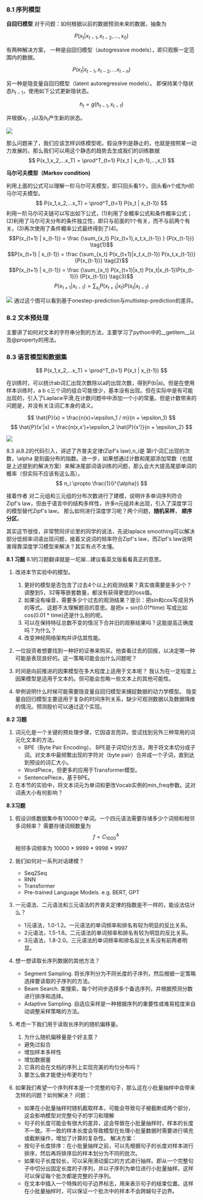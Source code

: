 ### 8.1 序列模型

**自回归模型**
对于问题：如何根据以前的数据预测未来的数据，抽象为

$$
P(x_t|x_{t-1},x_{t-2},...,x_{0})
$$

有两种解决方案，
一种是自回归模型（autogressive models），即只观察一定范围内的数据。

$$
P(x_t | x_{t-1},x_{t-2},...x_{t-n})
$$

另一种是隐变量自回归模型（latent autoregressive models）。 即保持某个隐状态$h_{t-1}$，使用如下公式更新隐状态。

$$
h_t = g(h_{t-1},x_{t-1})
$$

并根据$x_{t-1}$以及$h_t$产生新的状态。

![](../pic/zh-8-1-1.png)


那么问题来了，我们应该怎样训练模型呢。假设序列是静止的，也就是按照某一动力发展的，那么我们可以用这个静态的趋势去生成我们的训练数据
$$
P(x_1,x_2,...x_T) = \prod^T_{t=1} P(x_t | x_{t-1},...,x_1)
$$


**马尔可夫模型（Markov condition)**

利用上面的公式可以理解一阶马尔可夫模型，即只回头看1个。回头看n个成为n阶马尔可夫模型。
$$
P(x_1,x_2,...x_T) = \prod^T_{t=1} P(x_t | x_{t-1})
$$
利用一阶马尔可夫链可以写出如下公式，(1)利用了全概率公式和条件概率公式；(2)利用了马尔可夫分布的条件独立性，即只与前面的1个有关，而不与前两个有关。(3)再次使用了条件概率公式最终得到了(4)。
$$P(x_{t+1} | x_{t-1}) = \frac {\sum_{x_t} P(x_{t+1},x_t,x_{t-1}) } {P(x_{t-1})} \tag{1}$$
$$P(x_{t+1} | x_{t-1}) = \frac {\sum_{x_t} P(x_{t+1}|x_t,x_{t-1}) P(x_t,x_{t-1})} {P(x_{t-1})} \tag{2}$$
$$P(x_{t+1} | x_{t-1}) = \frac {\sum_{x_t} P(x_{t+1}|x_t) P(x_t|x_{t-1})P(x_{t-1})} {P(x_{t-1})} \tag{3}$$
$$P(x_{t+1} | x_{t-1}) =  {\sum_{x_t} P(x_{t+1}|x_t) P(x_t|x_{t-1})} \tag{4}$$

![](../pic/zh-8-1-2.png)
通过这个图可以看到基于onestep-prediction与multistep-prediction的差异。

### 8.2 文本预处理

主要讲了如何对文本的字符串分割的方法，主要学习了python中的__getitem__以及@property的用法。


### 8.3 语言模型和数据集

$$
P(x_1,x_2,...x_T) = \prod^T_{t=1} P(x_t | x_{t-1})
$$

在训练时，可以统计ab词汇出现次数除以a的出现次数，得到P(b|a)。但是在使用样本训练时，a b c三个词的组合可能很少，基本没有出现。但在实际中是有可能出现的，引入了Laplace平滑,在计数问题中中添加一个小的常量。但是计数带来的问题是，并没有关注词汇本身的语义。

$$
\hat{P}(x) = \frac{n(x)+\epsilon_1 / m}{n + \epsilon_1}
$$
$$
\hat{P}(x'|x) = \frac{n(x,x')+\epsilon_2 \hat{P}(x')}{n + \epsilon_2}
$$

![](../pic/zh-8-3-1.png)

8.3 从8.2的代码引入，讲述了齐普夫定律(Zipf's law),n_i是 第i个词汇出现的次数，\alpha 是刻画分布的指数。进一步，如果想通过计数和尾部添加常数（也就是上述提到的解决方案）来解决尾部词语训练的问题，那么会大大提高尾部单词的概率（但实际不应该有这么高）。
$$
n_i \propto \frac{1}{i^{\alpha}}
$$

接着作者 对二元组和三元组的分布次数进行了建模，说明许多单词序列符合 Zipf's law，但由于语言中的结构多样性，许多n元组并未出现，引入了深度学习的模型替代Zipf's law。 那么如何进行深度学习呢？两个问题，**随机采样**， **顺序分区**。

其实这节很怪，非常赞同评论里的同学的说法，先说laplace smoothing可以解决部分低频率词语出现问题，接着又说词的频率符合Zipf's law，而Zipf's law说明害得靠深度学习模型来解决？其实有点不太懂。

**8.1 习题**
8.1的习题翻译就是一坨屎...建议看英文版看看真正的意思。
1. 改进本节实验中的模型。
   1. 更好的模型是否包含了过去4个以上的观测结果？真实值需要是多少个？
   调整到5，32等等嵌套数量，都没有获得更低的loss值。
   2. 如果没有噪音，需要多少个过去的观测结果？提示：把sin和cos写成另外的等式。
   这题不太理解题目的意思。是把x = sin(0.01*time) 写成比如cos(0.01 * time)还是什么别的呢。
   3. 可以在保持特征总数不变的情况下合并旧的观察结果吗？这能提高正确度吗？为什么？
   4. 改变神经网络架构并评估其性能。
2. 一位投资者想要找到一种好的证券来购买。他查看过去的回报，以决定哪一种可能是表现良好的。这一策略可能会出什么问题呢？

3. 时间是向前推进的因果模型在多大程度上适用于文本呢？
   我认为在一定程度上因果模型是适用于文本的。但可能会忽略一些文本上的其他可能性。
4. 举例说明什么时候可能需要隐变量自回归模型来捕捉数据的动力学模型。
   隐变量自回归模型主要适用于复杂的时间序列关系，缺少可观测数据以及数据降维的情况。预测股价可以通过这个实现。

**8.2 习题**
1. 词元化是一个关键的预处理步骤，它因语言而异。尝试找到另外三种常用的词元化文本的方法。
   * BPE（Byte Pair Encoding)， BPE是子词切分方法，用于将文本切分成子词。对文本中最频繁出现的字符对（byte pair）合并成一个子词，直到达到预设的词汇大小。
   * WordPiece，但更多的应用于Transformer模型。
   * SentencePiece，基于BPE。
2. 在本节的实验中，将文本词元为单词和更改Vocab实例的min_freq参数。这对词表大小有何影响？

**8.3习题**
1. 假设训练数据集中有10000个单词。一个四元语法需要存储多少个词频和相邻多词频率？
需要存储词频数量为
$$
f = C^4_{1000}
$$
相邻多词频率为 10000 * 9999 * 9998 * 9997

2. 我们如何对一系列对话建模？
   * Seq2Seq
   * RNN
   * Transformer
   * Pre-trained Language Models. e.g. BERT, GPT
3. 一元语法、二元语法和三元语法的齐普夫定律的指数是不一样的，能设法估计么？
   * 1元语法，1.0-1.2。一元语法的单词频率和排名有较为明显的反比关系。
   * 2元语法，1.5-1.8。二元语法的单词频率和排名有较为明显的反比关系。
   * 3元语法，1.8-2.0。三元语法的单词频率和排名反比关系没有前两者明显。
4. 想一想读取长序列数据的其他方法？
   * Segment Sampling. 将长序列分为不同长度的子序列，然后根据一定策略选择要读取的子序列的方法。
   * Beam Search. 束搜索，每个时间步选择多个备选序列，并根据预测分数进行排序和选择。
   * Adaptive Sampling. 自适应采样是一种根据序列的重要性或难易程度来自动调整采样策略的方法。
5. 考虑一下我们用于读取长序列的随机偏移量。
   1. 为什么随机偏移量是个好主意？
   * 避免过拟合
   * 增加样本多样性
   * 增加数据量
   2. 它真的会在文档的序列上实现完美的均匀分布吗？
   3. 要怎么做才能使分布更均匀？

6. 如果我们希望一个序列样本是一个完整的句子，那么这在小批量抽样中会带来怎样的问题？如何解决？
   问题：
   * 如果在小批量抽样时随机截取样本，可能会导致句子被截断成两个部分，这会影响模型对完整句子的学习和理解
   * 句子的长度可能会有很大的差异，这会导致在小批量抽样时，样本的长度不一致。不一致的样本长度会导致模型在处理小批量数据时需要进行填充或截断操作，增加了计算的复杂性。
   解决方案：
   * 按句子长度排序：在小批量抽样之前，可以先根据句子的长度对样本进行排序，然后再将排序后的样本划分为不同的批次。
   * 如果句子长度较长，可以采用滑动窗口的方式进行抽样。即从一个完整句子中切分出固定长度的子序列，并以子序列为单位进行小批量抽样。这样可以保证每个批次都是完整的子序列。
   * 在文本中插入一个特殊的句子边界标志，用来表示句子的结束位置。这样在小批量抽样时，可以保证一个批次中的样本不会跨越句子边界。